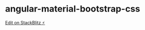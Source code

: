 # angular-material-bootstrap-css

[Edit on StackBlitz ⚡️](https://stackblitz.com/edit/angular-material-bootstrap-css)